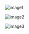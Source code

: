 ![image1](https://github.com/Nastya051/TicTacToe/assets/43984806/9927d8ae-b087-41c1-9e37-610e2ec273f9)

![image2](https://github.com/Nastya051/TicTacToe/assets/43984806/45f93c5f-b680-4cc6-a130-e9128f65f0c2)

![image3](https://github.com/Nastya051/TicTacToe/assets/43984806/424e7c38-2d7a-48fc-8afd-1bcad5d98487)
